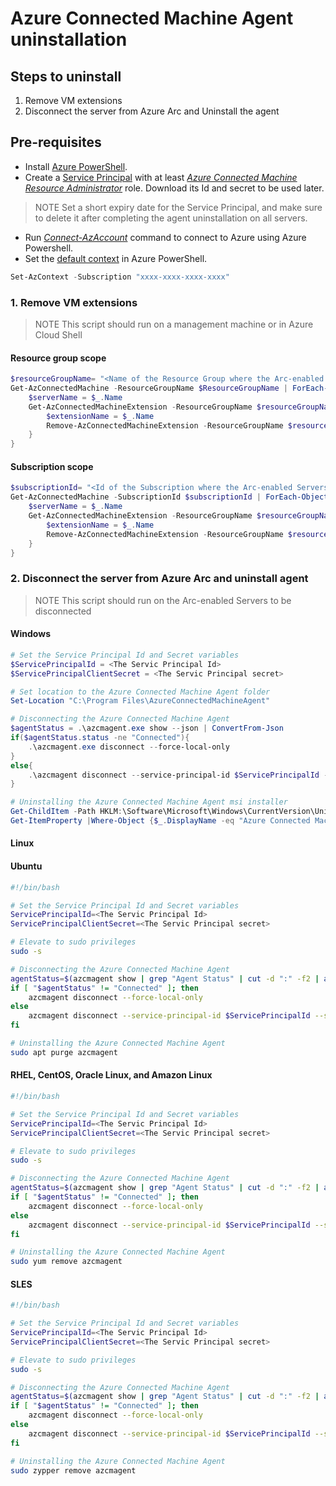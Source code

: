 # Azure Connected Machine Agent uninstallation

## Steps to uninstall

1. Remove VM extensions
2. Disconnect the server from Azure Arc and Uninstall the agent

## Pre-requisites

- Install [Azure PowerShell](https://learn.microsoft.com/powershell/azure/install-azps-windows?view=azps-10.1.0&tabs=powershell&pivots=windows-psgallery).
- Create a [Service Principal](https://learn.microsoft.com/azure/azure-arc/servers/onboard-service-principal#create-a-service-principal-for-onboarding-at-scale) with at least _[Azure Connected Machine Resource Administrator](https://learn.microsoft.com/azure/role-based-access-control/.built-in-roles#azure-connected-machine-resource-administrator)_ role. Download its Id and secret to be used later.

>NOTE
> Set a short expiry date for the Service Principal, and make sure to delete it after completing the agent uninstallation on all servers.

- Run _[Connect-AzAccount](https://learn.microsoft.com/powershell/module/az.accounts/connect-azaccount?view=azps-10.1.0)_ command to connect to Azure using Azure Powershell.
- Set the [default context](https://learn.microsoft.com/powershell/module/az.accounts/set-azcontext?view=azps-10.1.0) in Azure PowerShell.

```powershell
Set-AzContext -Subscription "xxxx-xxxx-xxxx-xxxx"
```

### 1. Remove VM extensions

>NOTE
> This script should run on a management machine or in Azure Cloud Shell

#### Resource group scope

```powershell
$resourceGroupName= "<Name of the Resource Group where the Arc-enabled Servers are located>"
Get-AzConnectedMachine -ResourceGroupName $ResourceGroupName | ForEach-Object{
    $serverName = $_.Name
    Get-AzConnectedMachineExtension -ResourceGroupName $resourceGroupName -MachineName $serverName | foreach-object{
        $extensionName = $_.Name
        Remove-AzConnectedMachineExtension -ResourceGroupName $resourceGroupName -MachineName $serverName -Name $extensionName -NoWait -Confirm:$false
    }
}
```

#### Subscription scope

```powershell
$subscriptionId= "<Id of the Subscription where the Arc-enabled Servers are located>"
Get-AzConnectedMachine -SubscriptionId $subscriptionId | ForEach-Object{
    $serverName = $_.Name
    Get-AzConnectedMachineExtension -ResourceGroupName $resourceGroupName -MachineName $serverName | foreach-object{
        $extensionName = $_.Name
        Remove-AzConnectedMachineExtension -ResourceGroupName $resourceGroupName -MachineName $serverName -Name $extensionName -NoWait -Confirm:$false
    }
}
```

### 2. Disconnect the server from Azure Arc and uninstall agent

>NOTE
> This script should run on the Arc-enabled Servers to be disconnected

#### Windows

```powershell
# Set the Service Principal Id and Secret variables
$ServicePrincipalId = <The Servic Principal Id>
$ServicePrincipalClientSecret = <The Servic Principal secret>

# Set location to the Azure Connected Machine Agent folder
Set-Location "C:\Program Files\AzureConnectedMachineAgent"

# Disconnecting the Azure Connected Machine Agent
$agentStatus = .\azcmagent.exe show --json | ConvertFrom-Json
if($agentStatus.status -ne "Connected"){
    .\azcmagent.exe disconnect --force-local-only
}
else{
    .\azcmagent disconnect --service-principal-id $ServicePrincipalId --service-principal-secret $ServicePrincipalClientSecret
}

# Uninstalling the Azure Connected Machine Agent msi installer
Get-ChildItem -Path HKLM:\Software\Microsoft\Windows\CurrentVersion\Uninstall | `
Get-ItemProperty |Where-Object {$_.DisplayName -eq "Azure Connected Machine Agent"} | ForEach-Object {MsiExec.exe /x "$($_.PsChildName)" /qn}
```

#### Linux

#### Ubuntu

```bash
#!/bin/bash

# Set the Service Principal Id and Secret variables
ServicePrincipalId=<The Servic Principal Id>
ServicePrincipalClientSecret=<The Servic Principal secret>

# Elevate to sudo privileges
sudo -s

# Disconnecting the Azure Connected Machine Agent
agentStatus=$(azcmagent show | grep "Agent Status" | cut -d ":" -f2 | awk '{$1=$1;print}')
if [ "$agentStatus" != "Connected" ]; then
    azcmagent disconnect --force-local-only
else
    azcmagent disconnect --service-principal-id $ServicePrincipalId --service-principal-secret $ServicePrincipalClientSecret
fi

# Uninstalling the Azure Connected Machine Agent
sudo apt purge azcmagent
```

#### RHEL, CentOS, Oracle Linux, and Amazon Linux

```bash
#!/bin/bash

# Set the Service Principal Id and Secret variables
ServicePrincipalId=<The Servic Principal Id>
ServicePrincipalClientSecret=<The Servic Principal secret>

# Elevate to sudo privileges
sudo -s

# Disconnecting the Azure Connected Machine Agent
agentStatus=$(azcmagent show | grep "Agent Status" | cut -d ":" -f2 | awk '{$1=$1;print}')
if [ "$agentStatus" != "Connected" ]; then
    azcmagent disconnect --force-local-only
else
    azcmagent disconnect --service-principal-id $ServicePrincipalId --service-principal-secret $ServicePrincipalClientSecret
fi

# Uninstalling the Azure Connected Machine Agent
sudo yum remove azcmagent
```

#### SLES

```bash
#!/bin/bash

# Set the Service Principal Id and Secret variables
ServicePrincipalId=<The Servic Principal Id>
ServicePrincipalClientSecret=<The Servic Principal secret>

# Elevate to sudo privileges
sudo -s

# Disconnecting the Azure Connected Machine Agent
agentStatus=$(azcmagent show | grep "Agent Status" | cut -d ":" -f2 | awk '{$1=$1;print}')
if [ "$agentStatus" != "Connected" ]; then
    azcmagent disconnect --force-local-only
else
    azcmagent disconnect --service-principal-id $ServicePrincipalId --service-principal-secret $ServicePrincipalClientSecret
fi

# Uninstalling the Azure Connected Machine Agent
sudo zypper remove azcmagent
```
